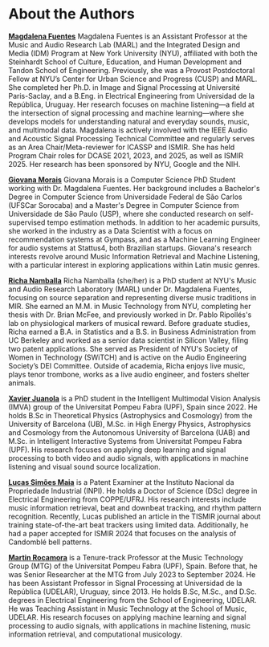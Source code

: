 About the Authors
=================

[**Magdalena Fuentes**](https://magdalenafuentes.github.io) Magdalena Fuentes is an Assistant Professor at the Music and Audio Research Lab (MARL) and the Integrated Design and Media (IDM) Program at New York University (NYU), affiliated with both the Steinhardt School of Culture, Education, and Human Development and Tandon School of Engineering. Previously, she was a Provost Postdoctoral Fellow at NYU’s Center for Urban Science and Progress (CUSP) and MARL. She completed her Ph.D. in Image and Signal Processing at Université Paris-Saclay, and a B.Eng. in Electrical Engineering from Universidad de la República, Uruguay. Her research focuses on machine listening—a field at the intersection of signal processing and machine learning—where she develops models for understanding natural and everyday sounds, music, and multimodal data. Magdalena is actively involved with the IEEE Audio and Acoustic Signal Processing Technical Committee and regularly serves as an Area Chair/Meta-reviewer for ICASSP and ISMIR. She has held Program Chair roles for DCASE 2021, 2023, and 2025, as well as ISMIR 2025. Her research has been sponsored by NYU, Google and the NIH.

<!-- <a href="https://magdalenafuentes.github.io" target="_blank">website</a> -->

[**Giovana Morais**](https://steinhardt.nyu.edu/people/giovana-morais) Giovana Morais is a Computer Science PhD Student working with Dr. Magdalena Fuentes. Her background includes a Bachelor's Degree in Computer Science from Universidade Federal de São Carlos (UFSCar Sorocaba) and a Master's Degree in Computer Science from Universidade de São Paulo (USP), where she conducted research on self-supervised tempo estimation methods. In addition to her academic pursuits, she worked in the industry as a Data Scientist with a focus on recommendation systems at Gympass, and as a Machine Learning Engineer for audio systems at Stattus4, both Brazilian startups. Giovana's research interests revolve around Music Information Retrieval and Machine Listening, with a particular interest in exploring applications within Latin music genres.

<!-- <a href="https://mepdavies.github.io" target="_blank">website</a> -->

[**Richa Namballa**](https://richa-namballa.github.io) Richa Namballa (she/her) is a PhD student at NYU's Music and Audio Research Laboratory (MARL) under Dr. Magdalena Fuentes, focusing on source separation and representing diverse music traditions in MIR. She earned an M.M. in Music Technology from NYU, completing her thesis with Dr. Brian McFee, and previously worked in Dr. Pablo Ripollés's lab on physiological markers of musical reward. Before graduate studies, Richa earned a B.A. in Statistics and a B.S. in Business Administration from UC Berkeley and worked as a senior data scientist in Silicon Valley, filing two patent applications. She served as President of NYU's Society of Women in Technology (SWiTCH) and is active on the Audio Engineering Society’s DEI Committee. Outside of academia, Richa enjoys live music, plays tenor trombone, works as a live audio engineer, and fosters shelter animals.

<!-- <a href="https://mepdavies.github.io" target="_blank">website</a> -->

[**Xavier Juanola**](https:/xavijuanola.github.io) is a PhD student in the Intelligent Multimodal Vision Analysis (IMVA) group of the Universitat Pompeu Fabra (UPF), Spain since 2022. He holds B.Sc in Theoretical Physics (Astrophysics and Cosmology) from the University of Barcelona (UB), M.Sc. in High Energy Physics, Astrophysics and Cosmology from the Autonomous University of Barcelona (UAB) and M.Sc. in Intelligent Interactive Systems from Universitat Pompeu Fabra (UPF). His research focuses on applying deep learning and signal processing to both video and audio signals, with applications in machine listening and visual sound source localization.

<!-- <a href="https:/xavijuanola.github.io" target="_blank">website</a> -->


[**Lucas Simões Maia**](https://www02.smt.ufrj.br/~lucas.maia/en/index.html)  is a Patent Examiner at the Instituto Nacional da Propriedade Industrial (INPI). He holds a Doctor of Science (DSc) degree in Electrical Engineering from COPPE/UFRJ. His research interests include music information retrieval, beat and downbeat tracking, and rhythm pattern recognition. Recently, Lucas published an article in the TISMIR journal about training state-of-the-art beat trackers using limited data. Additionally, he had a paper accepted for ISMIR 2024 that focuses on the analysis of Candomblé bell patterns. 

<!-- <a href="https://www02.smt.ufrj.br/~lucas.maia/en/index.html" target="_blank">website</a> -->


[**Martin Rocamora**](https://rocamora.uy) is a Tenure-track Professor at the Music Technology Group (MTG) of the Universitat Pompeu Fabra (UPF), Spain. Before that, he was Senior Researcher at the MTG from July 2023 to September 2024. He has been Assistant Professor in Signal Processing at Universidad de la República (UDELAR), Uruguay, since 2013. He holds B.Sc, M.Sc., and D.Sc. degrees in Electrical Engineering from the School of Engineering, UDELAR. He was Teaching Assistant in Music Technology at the School of Music, UDELAR. His research focuses on applying machine learning and signal processing to audio signals, with applications in machine listening, music information retrieval, and computational musicology.

<!-- <a href="https://rocamora.uy" target="_blank">website</a> -->

